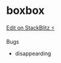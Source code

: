 # boxbox

[Edit on StackBlitz ⚡️](https://stackblitz.com/edit/cce-training-zxhcsz)

Bugs

- disappearding
